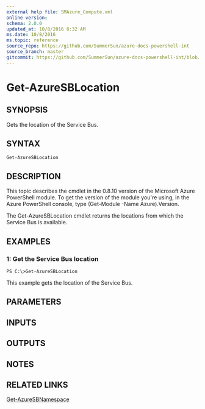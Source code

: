 ```yaml
---
external help file: SMAzure_Compute.xml
online version: 
schema: 2.0.0
updated_at: 10/8/2016 8:32 AM
ms.date: 10/8/2016
ms.topic: reference
source_repo: https://github.com/SummerSun/azure-docs-powershell-int
source_branch: master
gitcommit: https://github.com/SummerSun/azure-docs-powershell-int/blob/3c5913303624ba7a7970d6758aac68ea04359cee/azureps-cmdlets-docs/Service%20Management/v1.0/Compute/Get-AzureSBLocation.md
---
```


# Get-AzureSBLocation
## SYNOPSIS
Gets the location of the Service Bus.

## SYNTAX

```
Get-AzureSBLocation
```

## DESCRIPTION
This topic describes the cmdlet in the 0.8.10 version of the Microsoft Azure PowerShell module.
To get the version of the module you're using, in the Azure PowerShell console, type (Get-Module -Name Azure).Version.

The Get-AzureSBLocation cmdlet returns the locations from which the Service Bus is available.

## EXAMPLES

### 1: Get the Service Bus location
```
PS C:\>Get-AzureSBLocation
```

This example gets the location of the Service Bus.

## PARAMETERS

## INPUTS

## OUTPUTS

## NOTES

## RELATED LINKS

[Get-AzureSBNamespace](1d1be2c9-46f9-4413-8766-77361f7f4116)

